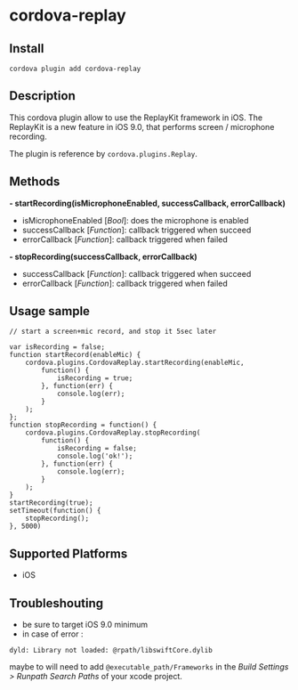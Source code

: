 cordova-replay
======

Install
-------
```
cordova plugin add cordova-replay
```

Description
-----------

This cordova plugin allow to use the ReplayKit framework in iOS.
The ReplayKit is a new feature in iOS 9.0, that performs screen / microphone recording.


The plugin is reference by `cordova.plugins.Replay`.


Methods
-------
**- startRecording(isMicrophoneEnabled, successCallback, errorCallback)**

* isMicrophoneEnabled [*Bool*]: does the microphone is enabled
* successCallback [*Function*]: callback triggered when succeed
* errorCallback [*Function*]: callback triggered when failed

**- stopRecording(successCallback, errorCallback)**

* successCallback [*Function*]: callback triggered when succeed
* errorCallback [*Function*]: callback triggered when failed


Usage sample
------------

```
// start a screen+mic record, and stop it 5sec later

var isRecording = false;
function startRecord(enableMic) {
	cordova.plugins.CordovaReplay.startRecording(enableMic,
		function() {
   	 		isRecording = true;
   	 	}, function(err) {
    		console.log(err);
	    }
	);
};
function stopRecording = function() {
    cordova.plugins.CordovaReplay.stopRecording(
       	function() {
       		isRecording = false;
          	console.log('ok!');
        }, function(err) {
      		console.log(err);
        }
	);
}
startRecording(true);
setTimeout(function() {
	stopRecording();	
}, 5000)
```


Supported Platforms
-------------------

- iOS


Troubleshouting
---------------

* be sure to target iOS 9.0 minimum
* in case of error :
```
dyld: Library not loaded: @rpath/libswiftCore.dylib
```
maybe to will need to add `@executable_path/Frameworks` in the *Build Settings > Runpath Search Paths* of your xcode project.